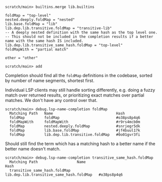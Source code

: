 ``` ucm :hide
scratch/main> builtins.merge lib.builtins
```

``` unison :hide
foldMap = "top-level"
nested.deeply.foldMap = "nested"
lib.base.foldMap = "lib"
lib.dep.lib.transitive.foldMap = "transitive-lib"
-- A deeply nested definition with the same hash as the top level one.
-- This should not be included in the completion results if a better name with the same hash IS included.
lib.dep.lib.transitive_same_hash.foldMap = "top-level"
foldMapWith = "partial match"

other = "other"
```

``` ucm :hide
scratch/main> add
```

Completion should find all the `foldMap` definitions in the codebase,
sorted by number of name segments, shortest first.

Individual LSP clients may still handle sorting differently, e.g. doing a fuzzy match over returned results, or
prioritizing exact matches over partial matches. We don't have any control over that.

``` ucm
scratch/main> debug.lsp-name-completion foldMap
  Matching Path   Name                             Hash
  foldMap         foldMap                          #o38ps8p4q6
  foldMapWith     foldMapWith                      #r9rs4mcb0m
  foldMap         nested.deeply.foldMap            #snrjegr5dk
  foldMap         lib.base.foldMap                 #jf4buul17k
  foldMap         lib.dep.lib.transitive.foldMap   #0o01gvr3fi

```

Should still find the term which has a matching hash to a better name if the better name doesn't match.

``` ucm
scratch/main> debug.lsp-name-completion transitive_same_hash.foldMap
  Matching Path                  Name                                       Hash
  transitive_same_hash.foldMap   lib.dep.lib.transitive_same_hash.foldMap   #o38ps8p4q6

```
